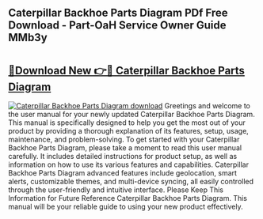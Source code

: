 ## Caterpillar Backhoe Parts Diagram PDf Free Download - Part-OaH Service Owner Guide MMb3y

# <h2><a href="http://dfkahh.blite.top/?on=Caterpillar+Backhoe+Parts+Diagram">🔗Download New 👉🔴 Caterpillar Backhoe Parts Diagram</a></h2>

[![Caterpillar Backhoe Parts Diagram download](https://i.imgur.com/lujVjoI.png)](http://dfkahh.blite.top/?on=Caterpillar+Backhoe+Parts+Diagram)
Greetings and welcome to the user manual for your newly updated Caterpillar Backhoe Parts Diagram. This manual is specifically designed to help you get the most out of your product by providing a thorough explanation of its features, setup, usage, maintenance, and problem-solving. To get started with your Caterpillar Backhoe Parts Diagram, please take a moment to read this user manual carefully. It includes detailed instructions for product setup, as well as information on how to use its various features and capabilities. Caterpillar Backhoe Parts Diagram advanced features include geolocation, smart alerts, customizable themes, and multi-device syncing, all easily controlled through the user-friendly and intuitive interface. Please Keep This Information for Future Reference Caterpillar Backhoe Parts Diagram. This manual will be your reliable guide to using your new product effectively.
